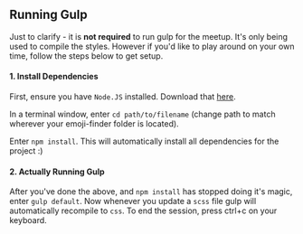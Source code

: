 ## Running Gulp
Just to clarify - it is **not required** to run gulp for the meetup. It's only being used to compile the styles. However if you'd like to play around on your own time, follow the steps below to get setup.

#### 1. Install Dependencies
First, ensure you have `Node.JS` installed. Download that [here](https://nodejs.org/en/).

In a terminal window, enter `cd path/to/filename` (change path to match wherever your emoji-finder folder is located).

Enter `npm install`. This will automatically install all dependencies for the project :)

#### 2. Actually Running Gulp
After you've done the above, and `npm install` has stopped doing it's magic, enter `gulp default`. Now whenever you update a `scss` file gulp will automatically recompile to `css`. To end the session, press ctrl+c on your keyboard.
